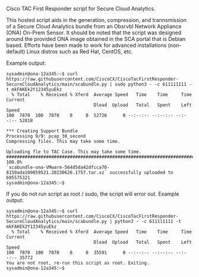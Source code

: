 Cisco TAC First Responder script for Secure Cloud Analytics.

This hosted script aids in the generation, compression, and trannsmission of a Secure Cloud Analytics bundle from an Obsrvbl Network Appliance (ONA) On-Prem Sensor. 
It should be noted that the script was designed around the provided ONA image obtained in the SCA portal that is Debian based. 
Efforts have been made to work for advanced installations (non-default) Linux distros such as Red Hat, CentOS, etc. 

Example output:
```
sysadmin@ona-12a345:~$ curl https://raw.githubusercontent.com/CiscoCX/CiscoTacFirstResponder-SecureCloudAnalytics/main/scabundle.py | sudo python3 - -c 611111111 -t mkFAKEk2Y12345yuEkz
  % Total    % Received % Xferd  Average Speed   Time    Time     Time  Current
                                 Dload  Upload   Total   Spent    Left  Speed
100  7870  100  7870    0     0  52726      0 --:--:-- --:--:-- --:--:-- 52818

*** Creating Support Bundle
Processing 9/9: pcap_30_second
Compressing files. This may take some time.

Uploading fle to TAC Case. This may take some time.
######################################################################## 100.0%
`scabundle-ona-VMware-564d5da42dfcca70-8150ada109859521.20230626.1757.tar.xz` successfully uploaded to 695575321
sysadmin@ona-12a345:~$
```

If you do not run script as root / sudo, the script will error out. 
Example output: 
```
sysadmin@ona-12a345:~$ curl https://raw.githubusercontent.com/CiscoCX/CiscoTacFirstResponder-SecureCloudAnalytics/main/scabundle.py | python3 - -c 611111111 -t mkFAKEk2Y12345yuEkz
  % Total    % Received % Xferd  Average Speed   Time    Time     Time  Current
                                 Dload  Upload   Total   Spent    Left  Speed
100  7870  100  7870    0     0  35591      0 --:--:-- --:--:-- --:--:-- 35772
You are not root, re-run this script as root. Exiting.
sysadmin@ona-12a345:~$
```
